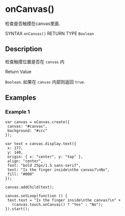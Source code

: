 # onCanvas()

检查是否触摸在canvas里面.

SYNTAX `onCanvas()` RETURN TYPE `Boolean` 

## Description 

检查触摸位置是否在 `canvas` 内

Return Value 

`Boolean`. 如果在 `canvas` 内部则返回 `true`.

## Examples

### Example 1

```
var canvas = oCanvas.create({
 canvas: "#canvas",
 background: "#ccc"
});

var text = canvas.display.text({
 x: 177,
 y: 140,
 origin: { x: "center", y: "top" },
 align: "center",
 font: "bold 25px/1.5 sans-serif",
 text: "Is the finger inside\nthe canvas?\nNo",
 fill: "#000"
});

canvas.addChild(text);

canvas.setLoop(function () {
 text.text = "Is the finger inside\nthe canvas?\n" +
   (canvas.touch.onCanvas() ? "Yes" : "No");
}).start();
```